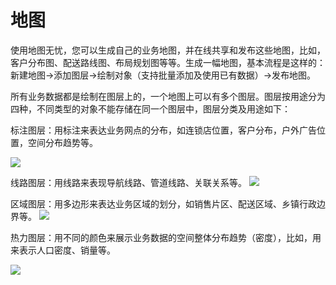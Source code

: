# 地图

使用地图无忧，您可以生成自己的业务地图，并在线共享和发布这些地图，比如，客户分布图、配送路线图、布局规划图等等。生成一幅地图，基本流程是这样的：新建地图->添加图层->绘制对象（支持批量添加及使用已有数据）->发布地图。


所有业务数据都是绘制在图层上的，一个地图上可以有多个图层。图层按用途分为四种，不同类型的对象不能存储在同一个图层中，图层分类及用途如下：

标注图层：用标注来表达业务网点的分布，如连锁店位置，客户分布，户外广告位置，空间分布趋势等。

![](http://pic.dituwuyou.com/map%2Fpicture%2Fmarker-layer.jpg)

线路图层：用线路来表现导航线路、管道线路、关联关系等。
![](http://pic.dituwuyou.com/map%2Fpicture%2Fline-layer.jpg)

区域图层：用多边形来表达业务区域的划分，如销售片区、配送区域、乡镇行政边界等。
![](http://pic.dituwuyou.com/map%2Fpicture%2Fregion-layer.jpg)

热力图层：用不同的颜色来展示业务数据的空间整体分布趋势（密度），比如，用来表示人口密度、销量等。

![](http://pic.dituwuyou.com/map%2Fpicture%2Fheatmap-layer.jpg)


